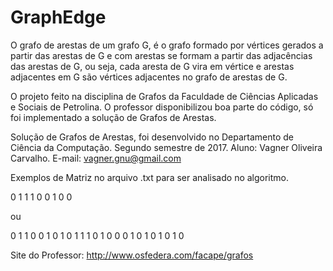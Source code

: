 # GraphEdge
O grafo de arestas de um grafo G, é o grafo formado por vértices gerados a partir das arestas de G e com arestas se formam a partir das adjacências das arestas de G, ou seja, cada aresta de G vira em vértice e arestas adjacentes em G são vértices adjacentes no grafo de arestas de G.

O projeto feito na disciplina de Grafos da Faculdade de Ciências Aplicadas e Sociais de Petrolina. 
O professor disponibilizou boa parte do código, só foi implementado a solução de Grafos de Arestas.

Solução de Grafos de Arestas, foi desenvolvido no Departamento de Ciência da Computação. 
Segundo semestre de 2017.
Aluno: Vagner Oliveira Carvalho.
E-mail: vagner.gnu@gmail.com


Exemplos de Matriz no arquivo .txt para ser analisado no algoritmo.

0 1 1
1 0 0
1 0 0

ou

0 1 1 0 0
1 0 1 0 1
1 1 0 1 0
0 0 1 0 1
0 1 0 1 0

Site do Professor: http://www.osfedera.com/facape/grafos
